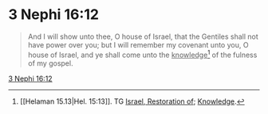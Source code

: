 # 3 Nephi 16:12

> And I will show unto thee, O house of Israel, that the Gentiles shall not have power over you; but I will remember my covenant unto you, O house of Israel, and ye shall come unto the <u>knowledge</u>[^a] of the fulness of my gospel.

[3 Nephi 16:12](https://www.churchofjesuschrist.org/study/scriptures/bofm/3-ne/16?lang=eng&id=p12#p12)


[^a]: [[Helaman 15.13|Hel. 15:13]]. TG [Israel, Restoration of](https://www.churchofjesuschrist.org/study/scriptures/tg/israel-restoration-of?lang=eng); [Knowledge](https://www.churchofjesuschrist.org/study/scriptures/tg/knowledge?lang=eng).
